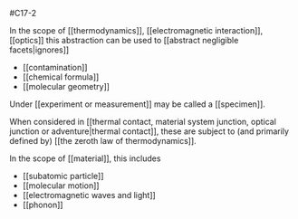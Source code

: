 #C17-2

In the scope of [[thermodynamics]], [[electromagnetic interaction]], [[optics]] this abstraction can be used to [[abstract negligible facets|ignores]]
- [[contamination]]
- [[chemical formula]]
- [[molecular geometry]]

Under [[experiment or measurement]] may be called a [[specimen]].

When considered in [[thermal contact, material system junction, optical junction or adventure|thermal contact]], these are subject to (and primarily defined by) [[the zeroth law of thermodynamics]].

In the scope of [[material]], this includes
- [[subatomic particle]]
- [[molecular motion]]
- [[electromagnetic waves and light]]
- [[phonon]]